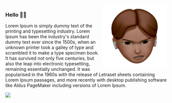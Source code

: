 <img src="icon.png" min-width="300px" max-width="200px" width="200px" margin-right="150px" align="right" alt="me">

### Hello 🧙‍♂️

Lorem Ipsum is simply dummy text of the printing and typesetting industry. Lorem Ipsum has been the industry's standard dummy text ever since the 1500s, when an unknown printer took a galley of type and scrambled it to make a type specimen book. It has survived not only five centuries, but also the leap into electronic typesetting, remaining essentially unchanged. It was popularised in the 1960s with the release of Letraset sheets containing Lorem Ipsum passages, and more recently with desktop publishing software like Aldus PageMaker including versions of Lorem Ipsum. 

<p align="left">
  <a href="https://www.linkedin.com/in/danillucruz/" alt="Linkedin">
    <img src="https://img.shields.io/badge/-Linkedin-13293d?style=for-the-badge&logo=Linkedin&logoColor=FFFFFF&link=https://www.linkedin.com/in/danillucruz"/>
  </a>
</p>
